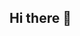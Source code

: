 ## Hi there 👋

<!--
**AkmalNimaladasa/AkmalNimaladasa** is a ✨ _special_ ✨ repository because its `README.md` (this file) appears on your GitHub profile.

Here are some ideas to get you started:

- 🔭 I’m currently working on a gratitude journal
- 🌱 I’m currently learning Python
- 👯 I’m looking to collaborate on AI projects
- 🤔 I’m looking for help with full stack web development
- 💬 Ask me about biotechnology
- 📫 How to reach me: +94775120885 (WhatsApp)
- ⚡ Fun fact: I am a talented video editor
-->
